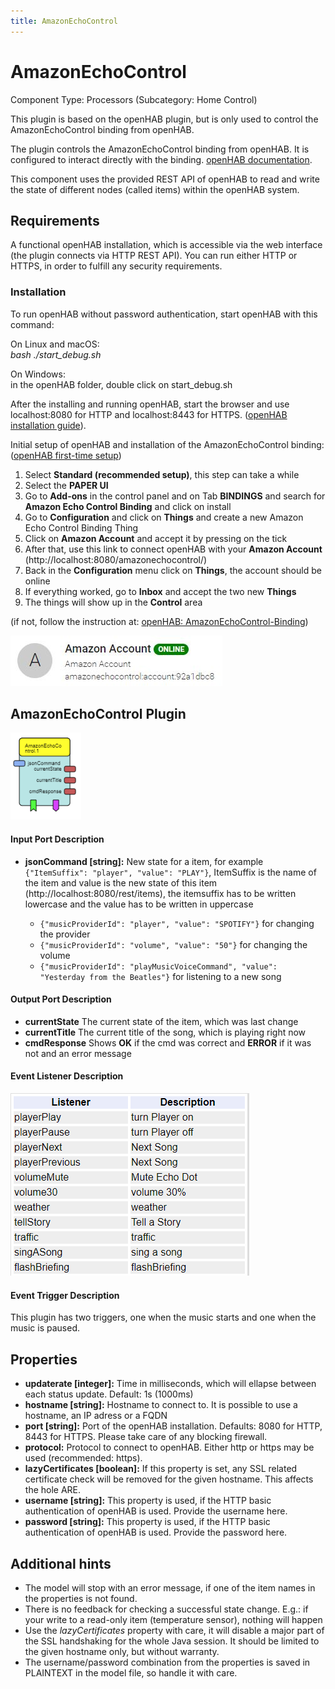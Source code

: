 ```yaml
---
title: AmazonEchoControl
---
```


# AmazonEchoControl

Component Type: Processors (Subcategory: Home Control)

This plugin is based on the openHAB plugin, but is only used to control the AmazonEchoControl binding from openHAB.

The plugin controls the AmazonEchoControl binding from openHAB.
It is configured to interact directly with the binding. [openHAB documentation][1].

This component uses the provided REST API of openHAB to read and write the state of different nodes 
(called items) within the openHAB system.


## Requirements

A functional openHAB installation, 
which is accessible via the web interface (the plugin connects via HTTP REST API). 
You can run either HTTP or HTTPS, in order to fulfill any security requirements. 

### Installation
To run openHAB without password authentication, start openHAB with this command:

On Linux and macOS:  
_bash ./start\_debug.sh_

On Windows:  
in the openHAB folder, double click on start_debug.sh

After the installing and running openHAB, start the browser and use localhost:8080 for HTTP and localhost:8443 for HTTPS.
([openHAB installation guide][3]).

Initial setup of openHAB and installation of the AmazonEchoControl binding:<br/> ([openHAB first-time setup][4])
1. Select **Standard (recommended setup)**, this step can take a while
2. Select the **PAPER UI**
3. Go to **Add-ons** in the control panel and on Tab **BINDINGS** and search for **Amazon Echo Control Binding** and click on install 
4. Go to **Configuration** and click on **Things** and create a new Amazon Echo Control Binding Thing
5. Click on **Amazon Account** and accept it by pressing on the tick
6. After that, use this link to connect openHAB with your **Amazon Account** (http://localhost:8080/amazonechocontrol/) 
7. Back in the **Configuration** menu click on **Things**, the account should be online 
8. If everything worked, go to **Inbox** and accept the two new **Things**
9. The things will show up in the **Control** area 

(if not, follow the instruction at: [openHAB: AmazonEchoControl-Binding][5])
 

![Screenshot: Amazon Account Online](img/amazonaccount.JPG "Screenshot: Amazon Account Online")

## AmazonEchoControl Plugin

![Screenshot: AmazonEchoControl Plugin](img/amazonechocontrolplugin.PNG "Screenshot: AmazonEchoControl Plugin")

#### Input Port Description

*   **jsonCommand \[string\]:** New state for a item, for example ```{"ItemSuffix": "player", "value": "PLAY"}```, 
ItemSuffix is the name of the item and value is the new state of this item (http://localhost:8080/rest/items), 
the itemsuffix has to be written lowercase and the value has to be written in uppercase

    * ```{"musicProviderId": "player", "value": "SPOTIFY"}``` for changing the provider
    * ```{"musicProviderId": "volume", "value": "50"}``` for changing the volume
    * ```{"musicProviderId": "playMusicVoiceCommand", "value": "Yesterday from the Beatles"}``` for listening to a new song


#### Output Port Description

*   **currentState** The current state of the item, which was last change
*   **currentTitle** The current title of the song, which is playing right now
*   **cmdResponse** Shows **OK** if the cmd was correct and **ERROR** if it was not and an error message


#### Event Listener Description

![Screenshot: AmazonEchoControl Eventlistener](img/amazonechocontrol_eventlistener.PNG "Screenshot: AmazonEchoControl Eventlistener")

#### Event Trigger Description

This plugin has two triggers, one when the music starts and one when the music is paused.

## Properties

*   **updaterate \[integer\]:** Time in milliseconds, which will ellapse between each status update. Default: 1s (1000ms)
*   **hostname \[string\]:** Hostname to connect to. It is possible to use a hostname, an IP adress or a FQDN
*   **port \[string\]:** Port of the openHAB installation. Defaults: 8080 for HTTP, 8443 for HTTPS. Please take care of any blocking firewall.
*   **protocol:** Protocol to connect to openHAB. Either http or https may be used (recommended: https).
*   **lazyCertificates \[boolean\]:** If this property is set, any SSL related certificate check will be removed for the given hostname. This affects the hole ARE.
*   **username \[string\]:** This property is used, if the HTTP basic authentication of openHAB is used. Provide the username here.
*   **password \[string\]:** This property is used, if the HTTP basic authentication of openHAB is used. Provide the password here.

## Additional hints

*   The model will stop with an error message, if one of the item names in the properties is not found.
*   There is no feedback for checking a successful state change. E.g.: if your write to a read-only item (temperature sensor), nothing will happen
*   Use the _lazyCertificates_ property with care, it will disable a major part of the SSL handshaking for the whole Java session. It should be limited to the given hostname only, but without warranty.
*   The username/password combination from the properties is saved in PLAINTEXT in the model file, so handle it with care.

[1]: https://www.openhab.org/docs/
[2]: https://github.com/openhab/openhab/wiki
[3]: https://www.openhab.org/docs/installation/
[4]: https://www.openhab.org/docs/tutorial/1sttimesetup.html
[5]: https://www.openhab.org/addons/bindings/amazonechocontrol/